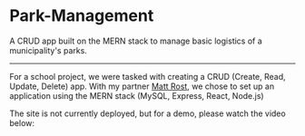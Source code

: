 # Park-Management
A CRUD app built on the MERN stack to manage basic logistics of a municipality's parks.

---

For a school project, we were tasked with creating a CRUD (Create, Read, Update, Delete) app. With my partner [Matt Rost](https://github.com/mattrost/), we chose to set up an application using the MERN stack (MySQL, Express, React, Node.js)

The site is not currently deployed, but for a demo, please watch the video below:
